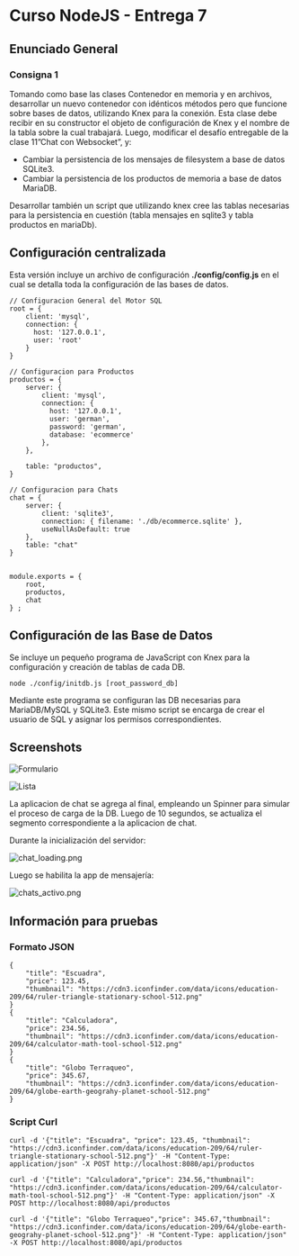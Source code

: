 # Curso NodeJS - Entrega 7

## Enunciado General

### Consigna 1
Tomando como base las clases Contenedor en memoria y en archivos, desarrollar un nuevo contenedor con idénticos métodos pero que funcione sobre bases de datos, utilizando Knex para la conexión. Esta clase debe recibir en su constructor el objeto de configuración de Knex y el nombre de la tabla sobre la cual trabajará. Luego, modificar el desafío entregable de la clase 11”Chat con Websocket”, y:
* Cambiar la persistencia de los mensajes de filesystem a base de datos SQLite3.
* Cambiar la persistencia de los productos de memoria a base de datos MariaDB.

Desarrollar también un script que utilizando knex cree las tablas necesarias para la persistencia en cuestión (tabla mensajes en sqlite3 y tabla productos en mariaDb).

## Configuración centralizada
Esta versión incluye un archivo de configuración __./config/config.js__ en el cual se detalla toda la configuración de las bases de datos.
```
// Configuracion General del Motor SQL
root = {
    client: 'mysql',
    connection: {
      host: '127.0.0.1',
      user: 'root'    
    }
}

// Configuracion para Productos
productos = {
    server: {
        client: 'mysql',
        connection: {
          host: '127.0.0.1',
          user: 'german',
          password: 'german',
          database: 'ecommerce'
        },
    },

    table: "productos",
}    

// Configuracion para Chats
chat = {
    server: {
        client: 'sqlite3',
        connection: { filename: './db/ecommerce.sqlite' },
        useNullAsDefault: true
    },    
    table: "chat"
}


module.exports = {
    root,
    productos,  
    chat
} ;
```


## Configuración de las Base de Datos
Se incluye un pequeño programa de JavaScript con Knex para la configuración y creación de tablas de cada DB.
```
node ./config/initdb.js [root_password_db]
```

Mediante este programa se configuran las DB necesarias para MariaDB/MySQL y SQLite3.
Este mismo script se encarga de crear el usuario de SQL y asignar los permisos correspondientes.

## Screenshots
![Formulario](./Formulario.png)

![Lista](./Lista.png)

La aplicacion de chat se agrega al final, empleando un Spinner para simular el proceso de carga de la DB. Luego de 10 segundos, se actualiza el segmento correspondiente a la aplicacion de chat.

Durante la inicialización del servidor:

![chat_loading.png](./chat_loading.png)


Luego se habilita la app de mensajería:

![chats_activo.png](./chats_activo.png)


## Información para pruebas
### Formato JSON
```
{
    "title": "Escuadra",
    "price": 123.45,
    "thumbnail": "https://cdn3.iconfinder.com/data/icons/education-209/64/ruler-triangle-stationary-school-512.png"
}
{
    "title": "Calculadora",
    "price": 234.56,
    "thumbnail": "https://cdn3.iconfinder.com/data/icons/education-209/64/calculator-math-tool-school-512.png"
}
{
    "title": "Globo Terraqueo",
    "price": 345.67,
    "thumbnail": "https://cdn3.iconfinder.com/data/icons/education-209/64/globe-earth-geograhy-planet-school-512.png"
}
```

### Script Curl
```
curl -d '{"title": "Escuadra", "price": 123.45, "thumbnail": "https://cdn3.iconfinder.com/data/icons/education-209/64/ruler-triangle-stationary-school-512.png"}' -H "Content-Type: application/json" -X POST http://localhost:8080/api/productos

curl -d '{"title": "Calculadora","price": 234.56,"thumbnail": "https://cdn3.iconfinder.com/data/icons/education-209/64/calculator-math-tool-school-512.png"}' -H "Content-Type: application/json" -X POST http://localhost:8080/api/productos

curl -d '{"title": "Globo Terraqueo","price": 345.67,"thumbnail": "https://cdn3.iconfinder.com/data/icons/education-209/64/globe-earth-geograhy-planet-school-512.png"}' -H "Content-Type: application/json" -X POST http://localhost:8080/api/productos
```